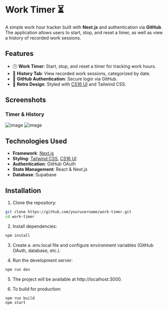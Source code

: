 # Work Timer ⏳  

A simple work hour tracker built with **Next.js** and authentication via **GitHub**. The application allows users to start, stop, and reset a timer, as well as view a history of recorded work sessions.  

## Features  

- 🕒 **Work Timer**: Start, stop, and reset a timer for tracking work hours.  
- 📜 **History Tab**: View recorded work sessions, categorized by date.  
- 🔐 **GitHub Authentication**: Secure login via GitHub.  
- 🎨 **Retro Design**: Styled with [CS16 UI](https://cs16.samke.me/) and Tailwind CSS.  

## Screenshots  

### Timer & History
![image](https://github.com/user-attachments/assets/fc40b4e9-ca05-44fc-857e-dd35e36600fc) ![image](https://github.com/user-attachments/assets/1ed2d7c8-5149-4b1c-ac02-940a03a7bf81)



## Technologies Used  

- **Framework**: [Next.js](https://nextjs.org/)  
- **Styling**: [Tailwind CSS](https://tailwindcss.com/), [CS16 UI](https://cs16.samke.me/)  
- **Authentication**: GitHub OAuth  
- **State Management**: React & Next.js
- **Database**: Supabase

## Installation  

1. Clone the repository:
```bash
git clone https://github.com/yourusername/work-timer.git
cd work-timer
```
2. Install dependencies:

```bash
npm install
```
3. Create a .env.local file and configure environment variables (GitHub OAuth, database, etc.).

4. Run the development server:

```bash
npm run dev
```
5. The project will be available at http://localhost:3000.

6. To build for production:

```bash
npm run build
npm start
```
